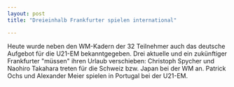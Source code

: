 ```yaml
---
layout: post
title: "Dreieinhalb Frankfurter spielen international"

---
```


Heute wurde neben den WM-Kadern der 32 Teilnehmer auch das deutsche Aufgebot für die U21-EM bekanntgegeben. Drei aktuelle und ein zukünftiger Frankfurter "müssen" ihren Urlaub verschieben: Christoph Spycher und Naohiro Takahara treten für die Schweiz bzw. Japan bei der WM an. Patrick Ochs und Alexander Meier spielen in Portugal bei der U21-EM.


